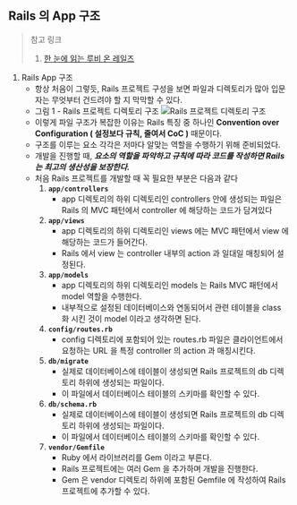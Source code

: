 ## Rails 의 App 구조

> 참고 링크
>
> 1. [한 눈에 읽는 루비 온 레일즈](https://edu.goorm.io/learn/lecture/16335/%ED%95%9C-%EB%88%88%EC%97%90-%EC%9D%BD%EB%8A%94-%EB%A3%A8%EB%B9%84-%EC%98%A8-%EB%A0%88%EC%9D%BC%EC%A6%88)

1. Rails App 구조
   * 항상 처음이 그렇듯, Rails 프로젝트 구성을 보면 파일과 디렉토리가 많아 입문자는 무엇부터 건드려야 할 지 막막할 수 있다.
   * 그림 1 - Rails 프로젝트 디렉토리 구조
     ![Rails 프로젝트 디렉토리 구조](https://grm-project-template-bucket.s3.ap-northeast-2.amazonaws.com/lesson/les_UFJIl_1572330647127/6a7178dda5860ca9d9519da254374deaaf71bb19cf74772f0de9cdcc85e597ec.png)
   * 이렇게 파일 구조가 복잡한 이유는 Rails 특징 중 하나인 **Convention over Configuration ( 설정보다 규칙, 줄여서 CoC )** 때문이다.
   * 구조를 이루는 요소 각각은 저마다 알맞는 역할을 수행하기 위해 준비되었다.
   * 개발을 진행할 때, ***요소의 역할을 파악하고 규칙에 따라 코드를 작성하면 Rails 는 최고의 생산성을 보장한다.***
   * 처음 Rails 프로젝트를 개발할 때 꼭 필요한 부분은 다음과 같다
     1. **`app/controllers`**
        * app 디렉토리의 하위 디렉토리인 controllers 안에 생성되는 파일은 Rails 의 MVC 패턴에서 controller 에 해당하는 코드가 담겨있다
     2. **`app/views`**
        * app 디렉토리의 하위 디렉토리인 views 에는 MVC 패턴에서 view 에 해당하는 코드가 들어간다.
        * Rails 에서 view 는 controller 내부의 action 과 일대일 매칭되어 설정된다.
     3. **`app/models`**
        * app 디렉토리의 하위 디렉토리인 models 는 Rails MVC 패턴에서 model 역할을 수행한다.
        * 내부적으로 설정된 데이터베이스와 연동되어서 관련 테이블을 class 화 시킨 것이 model 이라고 생각하면 된다.
     4. **`config/routes.rb`**
        * config 디렉토리에 포함되어 있는 routes.rb 파일은 클라이언트에서 요청하는 URL 을 특정 controller 의 action 과 매칭시킨다.
     5. **`db/migrate`**
        * 실제로 데이터베이스에 테이블이 생성되면 Rails 프로젝트의 db 디렉토리 하위에 생성되는 파일이다.
        * 이 파일에서 데이터베이스 테이블의 스키마를 확인할 수 있다.
     6. **`db/schema.rb`**
        * 실제로 데이터베이스에 테이블이 생성되면 Rails 프로젝트의 db 디렉토리 하위에 생성되는 파일이다.
        * 이 파일에서 데이터베이스 테이블의 스키마를 확인할 수 있다.
     7. **`vendor/Gemfile`**
        * Ruby 에서 라이브러리를 Gem 이라고 부른다.
        * Rails 프로젝트에는 여러 Gem 을 추가하며 개발을 진행한다.
        * Gem 은 vendor 디렉토리 하위에 포함된 Gemfile 에 작성하여 Rails 프로젝트에 추가할 수 있다.

